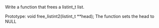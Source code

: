 Write a function that frees a listint_t list.

Prototype: void free_listint2(listint_t **head);
The function sets the head to NULL

